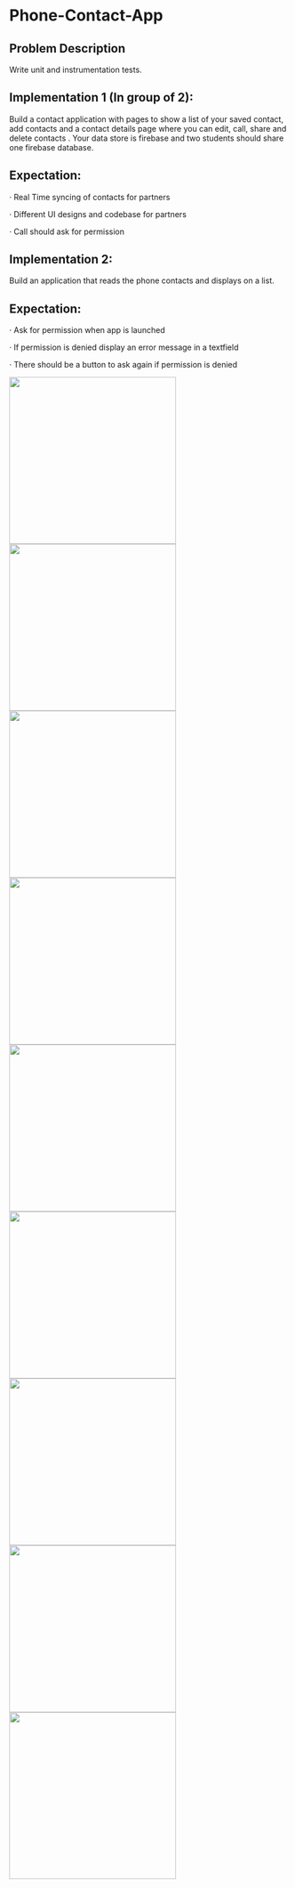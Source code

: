 # Phone-Contact-App
## Problem Description

Write unit and instrumentation tests.

## Implementation 1 (In group of 2):

Build a contact application with pages to show a list of your saved contact, add contacts and a contact details page where you can edit, call, share and delete contacts . Your data store is firebase and two students should share one firebase database.

## Expectation:

· Real Time syncing of contacts for partners

· Different UI designs and codebase for partners

· Call should ask for permission

## Implementation 2:

Build an application that reads the phone contacts and displays on a list.

## Expectation:

· Ask for permission when app is launched

· If permission is denied display an error message in a textfield

· There should be a button to ask again if permission is denied

<img src="https://user-images.githubusercontent.com/60139290/110859712-215ae680-82bc-11eb-8ae8-6770ee08562a.png" width=300 /> <img src="https://user-images.githubusercontent.com/60139290/110859735-2c157b80-82bc-11eb-80fb-9bf8982c2623.png" width=300 /> <img src="https://user-images.githubusercontent.com/60139290/110859819-4c453a80-82bc-11eb-8e41-0785c4e8d921.png" width=300 /> <img src="https://user-images.githubusercontent.com/60139290/110859521-d5a83d00-82bb-11eb-8868-40f7636f2200.png" width=300 /> <img src="https://user-images.githubusercontent.com/60139290/110859850-5b2bed00-82bc-11eb-982d-4f03209f652c.png" width=300 /> <img src="https://user-images.githubusercontent.com/60139290/110859893-6b43cc80-82bc-11eb-9817-193d1e933bec.png" width=300 /> <img src="https://user-images.githubusercontent.com/60139290/110859926-739c0780-82bc-11eb-889e-39350110ce6a.png" width=300 /> <img src="https://user-images.githubusercontent.com/60139290/110859951-7c8cd900-82bc-11eb-9334-27dd6b069de8.png" width=300 /> <img src="https://user-images.githubusercontent.com/60139290/110859985-84e51400-82bc-11eb-8412-e644ba8acbc3.png" width=300 />
